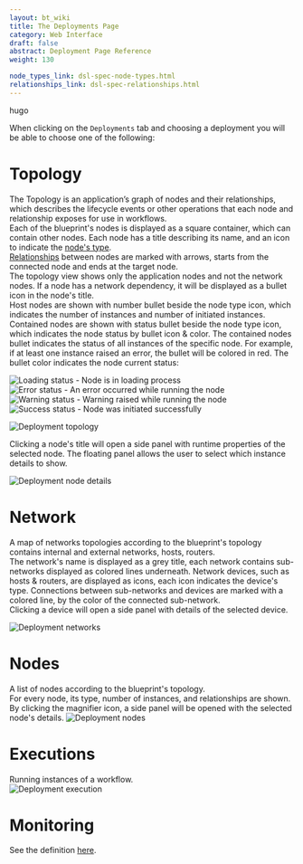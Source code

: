 ```yaml
---
layout: bt_wiki
title: The Deployments Page
category: Web Interface
draft: false
abstract: Deployment Page Reference
weight: 130

node_types_link: dsl-spec-node-types.html
relationships_link: dsl-spec-relationships.html
---
```

hugo

When clicking on the `Deployments` tab and choosing a deployment you will be able to choose one of the following:

# Topology
The Topology is an application’s graph of nodes and their relationships, which describes the lifecycle events or other operations that each node and relationship exposes for use in workflows.<br>
Each of the blueprint's nodes is displayed as a square container, which can contain other nodes. Each node has a title describing its name, and an icon to indicate the [node's type](hugo).<br>
[Relationships](hugo) between nodes are marked with arrows, starts from the connected node and ends at the target node.<br>
The topology view shows only the application nodes and not the network nodes. If a node has a network dependency, it will be displayed as a bullet icon in the node's title.<br>
Host nodes are shown with number bullet beside the node type icon, which indicates the number of instances and number of initiated instances. Contained nodes are shown with status bullet beside the node type icon, which indicates the node status by bullet icon & color.
The contained nodes bullet indicates the status of all instances of the specific node. For example, if at least one instance raised an error, the bullet will be colored in red.
The bullet color indicates the node current status:<br>

![Loading status](hugo) - Node is in loading process<br>
![Error status](hugo) - An error occurred while running the node<br>
![Warning status](hugo) - Warning raised while running the node<br>
![Success status](hugo) - Node was initiated successfully<br>

![Deployment topology](hugo)

Clicking a node's title will open a side panel with runtime properties of the selected node. The floating panel allows the user to select which instance details to show.<br>

![Deployment node details](hugo)

# Network
A map of networks topologies according to the blueprint's topology contains internal and external networks, hosts, routers.<br/>
The network's name is displayed as a grey title, each network contains sub-networks displayed as colored lines underneath.
Network devices, such as hosts & routers, are displayed as icons, each icon indicates the device's type.
Connections between sub-networks and devices are marked with a colored line, by the color of the connected sub-network.<br>
Clicking a device will open a side panel with details of the selected device.<br>

![Deployment networks](hugo)

# Nodes
A list of nodes according to the blueprint's topology.<br/>
For every node, its type, number of instances, and relationships are shown. By clicking the magnifier icon, a side panel will be opened with the selected node's details.
![Deployment nodes](hugo)

# Executions
Running instances of a workflow.<br/>
![Deployment execution](hugo)

# Monitoring
See the definition [here](webui-graphing-metrics.html).
